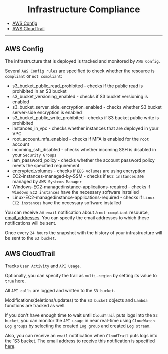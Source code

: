 <h1 align="center"> Infrastructure Compliance </h1> 

* [AWS Config](./infrastructure_compliance.md#aWS-Config)
* [AWS CloudTrail](./infrastructure_compliance.md#aWS-CloudTrail )

<hr>

## AWS Config

The infrastructure that is deployed is tracked and monitored by `AWS Config`.  

Several `AWS Config rules` are specified to check whether the resource is `compliant` or `not compliant`:
  * s3_bucket_public_read_prohibited - checks if the public read is prohibited in an S3 bucket
  * s3_bucket_versioning_enabled - checks if S3 bucket versioning is enabled
  * s3_bucket_server_side_encryption_enabled - checks whether S3 bucket server-side encryption is enabled
  * s3_bucket_public_write_prohibited - checks if S3 bucket public write is prohibited
  * instances_in_vpc - checks whether instances that are deployed in your VPC
  * root_account_mfa_enabled - checks if MFA is enabled for the `root` account
  * incoming_ssh_disabled - checks whether incoming SSH is disabled in your `Security Groups`
  * iam_password_policy - checks whether the account password policy meets the specified requirement
  * encrypted_volumes - checks if `EBS volumes` are using encryption
  * EC2-instances-managed-by-SSM - checks if `EC2 instances` are managed by `AWS Systems Manager`
  * Windows-EC2-managedinstance-applications-required - checks if `Windows EC2 instances` have the necessary software installed
  * Linux-EC2-managedinstance-applications-required - checks if `Linux EC2 instances` have the necessary software installed  

You can receive an `email` notification about a `not-compliant` resource, [email_addresses](../terragrunt_way/applications/example_application/application_vars.yml). You can specify the email addresses to which these notifications will be sent.  

Once every `24 hours` the snapshot with the history of your infrastructure will be sent to the `S3 bucket`.

##  AWS CloudTrail 

Tracks `User Activity` and `API Usage`. 

Optionally, you can specify the trail as `multi-region` by setting its value to `true` [here](../terragrunt_way/applications/example_application/application_vars.yml).

All `API calls` are logged and written to the `S3 bucket`.  

Modifications(deletions/updates) to the `S3 bucket` objects and `Lambda` functions are tracked as well.  

If you don't have enough time to wait until `CloudTrail` puts logs into the `S3 bucket`, you can monitor the `API usage` in near real-time using `CloudWatch Log groups` by selecting the created `Log group` and created `Log stream`.  

Also, you can receive an `email` notification when `CloudTrail` puts logs into the `S3 bucket. The email address to receive this notification is specified [here](../terragrunt_way/applications/example_application/application_vars.yml).
